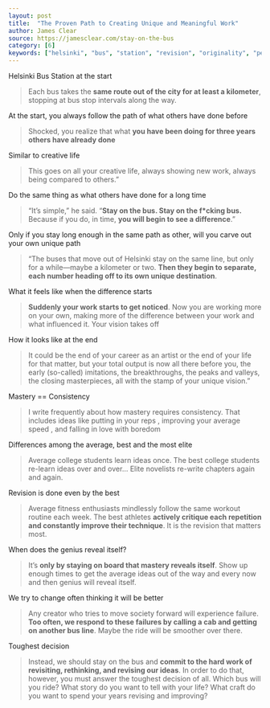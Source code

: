 ```yaml
---
layout: post
title:  "The Proven Path to Creating Unique and Meaningful Work"
author: James Clear
source: https://jamesclear.com/stay-on-the-bus
category: [6]
keywords: ["helsinki", "bus", "station", "revision", "originality", "persistence"]
---
```


Helsinki Bus Station at the start

> Each bus takes the **same route out of the city for at least a kilometer**, stopping at bus stop intervals along the way.

At the start, you always follow the path of what others have done before

> Shocked, you realize that what **you have been doing for three years others have already done**

Similar to creative life

> This goes on all your creative life, always showing new work, always being compared to others.”

Do the same thing as what others have done for a long time

> “It’s simple,” he said. “**Stay on the bus. Stay on the f*cking bus.** Because if you do, in time, **you will begin to see a difference**.”

Only if you stay long enough in the same path as other, will you carve out your own unique path

> “The buses that move out of Helsinki stay on the same line, but only for a while—maybe a kilometer or two. **Then they begin to separate, each number heading off to its own unique destination**.

What it feels like when the difference starts

> **Suddenly your work starts to get noticed**. Now you are working more on your own, making more of the difference between your work and what influenced it. Your vision takes off

How it looks like at the end

> It could be the end of your career as an artist or the end of your life for that matter, but your total output is now all there before you, the early (so-called) imitations, the breakthroughs, the peaks and valleys, the closing masterpieces, all with the stamp of your unique vision.”

Mastery == Consistency

> I write frequently about how mastery requires consistency. That includes ideas like putting in your reps , improving your average speed , and falling in love with boredom

Differences among the average, best and the most elite

> Average college students learn ideas once. The best college students re-learn ideas over and over... Elite novelists re-write chapters again and again.

Revision is done even by the best

> Average fitness enthusiasts mindlessly follow the same workout routine each week. The best athletes **actively critique each repetition and constantly improve their technique**. It is the revision that matters most.

When does the genius reveal itself?

> It’s **only by staying on board that mastery reveals itself**. Show up enough times to get the average ideas out of the way and every now and then genius will reveal itself.

We try to change often thinking it will be better

> Any creator who tries to move society forward will experience failure. **Too often, we respond to these failures by calling a cab and getting on another bus line**. Maybe the ride will be smoother over there.

Toughest decision

> Instead, we should stay on the bus and **commit to the hard work of revisiting, rethinking, and revising our ideas**. In order to do that, however, you must answer the toughest decision of all. Which bus will you ride? What story do you want to tell with your life? What craft do you want to spend your years revising and improving?
